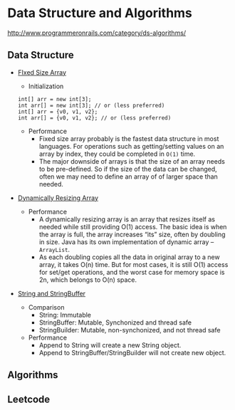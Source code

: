 # Data Structure and Algorithms
http://www.programmeronrails.com/category/ds-algorithms/

## Data Structure
* [FIxed Size Array](http://www.programmeronrails.com/2015/11/13/fixed-size-array/)
    * Initialization
    ```
    int[] arr = new int[3];
    int arr[] = new int[3]; // or (less preferred)
    int[] arr = {v0, v1, v2};
    int arr[] = {v0, v1, v2}; // or (less preferred)
    ```
    * Performance
        * Fixed size array probably is the fastest data structure in most languages. For operations such as getting/setting values on an array by index, they could be completed in `O(1)` time.
        * The major downside of arrays is that the size of an array needs to be pre-defined. So if the size of the data can be changed, often we may need to define an array of of larger space than needed.

* [Dynamically Resizing Array](http://www.programmeronrails.com/2015/11/13/dynamically-resizing-array/)
    * Performance
        * A dynamically resizing array is an array that resizes itself as needed while still providing O(1) access. The basic idea is when the array is full, the array increases “its” size, often by doubling in size. Java has its own implementation of dynamic array – `ArrayList`.
       * As each doubling copies all the data in original array to a new array, it takes O(n) time. But for most cases, it is still O(1) access for set/get operations, and the worst case for memory space is 2n, which belongs to O(n) space.
    
* [String and StringBuffer](http://www.programmeronrails.com/2015/11/14/introduce-string-and-string-buffer/)
    * Comparison
        * String: Immutable
        * StringBuffer: Mutable, Synchonized and thread safe
        * StringBuilder: Mutable, non-synchonized, and not thread safe
    * Performance
        * Append to String will create a new String object.
        * Append to StringBuffer/StringBuilder will not create new object. 
    
    
    
## Algorithms

## Leetcode
